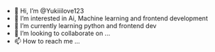- 👋 Hi, I’m @Yukiiilove123
- 👀 I’m interested in Ai, Machine learning and frontend development
- 🌱 I’m currently learning python and frontend dev
- 💞️ I’m looking to collaborate on ...
- 📫 How to reach me ...

<!---
Yukiiilove123/Yukiiilove123 is a ✨ special ✨ repository because its `README.md` (this file) appears on your GitHub profile.
You can click the Preview link to take a look at your changes.
--->
